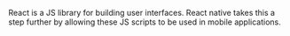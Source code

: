 React is a JS library for building user interfaces.
React native takes this a step further by allowing these JS scripts to be used in mobile applications.

